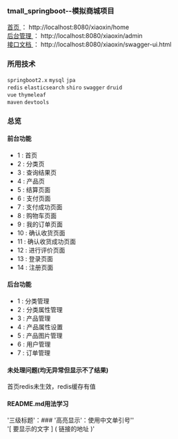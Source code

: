 ### tmall_springboot--模拟商城项目

[ 首页 ]( http://localhost:8080/xiaoxin/home )：                 http://localhost:8080/xiaoxin/home  </br>
[ 后台管理 ]( http://localhost:8080/xiaoxin/admin )：             http://localhost:8080/xiaoxin/admin  </br>
[ 接口文档 ]( http://localhost:8080/xiaoxin/swagger-ui.html )：   http://localhost:8080/xiaoxin/swagger-ui.html  </br>

### 所用技术
`springboot2.x` `mysql` `jpa` </br>
`redis` `elasticsearch` `shiro` `swagger` `druid` </br>
`vue` `thymeleaf`  </br>
`maven` `devtools`  </br>

### 总览
#### 前台功能
* 1 : 首页    
* 2 : 分类页    
* 3 : 查询结果页    
* 4 : 产品页    
* 5 : 结算页面    
* 6 : 支付页面    
* 7 : 支付成功页面    
* 8 : 购物车页面    
* 9 : 我的订单页面    
* 10 : 确认收货页面    
* 11 : 确认收货成功页面    
* 12 : 进行评价页面    
* 13 : 登录页面    
* 14 : 注册页面

#### 后台功能
* 1 : 分类管理    
* 2 : 分类属性管理    
* 3 : 产品管理    
* 4 : 产品属性设置    
* 5 : 产品图片管理    
* 6 : 用户管理    
* 7 : 订单管理    

#### 未处理问题(均无异常但显示不了结果)
首页redis未生效，redis缓存有值</br>

#### README.md用法学习
'三级标题'：###     '高亮显示'：使用中文单引号'' </br>
'[ 要显示的文字 ] ( 链接的地址 )'

